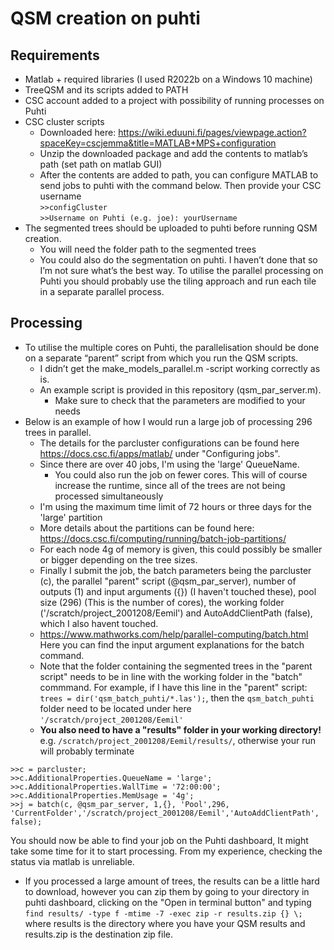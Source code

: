 # QSM creation on puhti
## Requirements
- Matlab + required libraries (I used R2022b on a Windows 10 machine)  
- TreeQSM and its scripts added to PATH  
- CSC account added to a project with possibility of running processes on Puhti   
- CSC cluster scripts
  - Downloaded here: https://wiki.eduuni.fi/pages/viewpage.action?spaceKey=cscjemma&title=MATLAB+MPS+configuration
  - Unzip the downloaded package and add the contents to matlab’s path (set path on matlab GUI)
  - After the contents are added to path, you can configure MATLAB to send jobs to puhti with the command below. Then provide your CSC username  
    ``>>configCluster``  
    ``>>Username on Puhti (e.g. joe): yourUsername``
- The segmented trees should be uploaded to puhti before running QSM creation.
  - You will need the folder path to the segmented trees
  - You could also do the segmentation on puhti. I haven’t done that so I’m not sure what’s the best way. To utilise the parallel processing on Puhti you should probably use the tiling approach and run each tile in a separate parallel process.
## Processing  
- To utilise the multiple cores on Puhti, the parallelisation should be done on a separate “parent” script from which you run the QSM scripts.
  - I didn’t get the make_models_parallel.m -script working correctly as is.
  - An example script is provided in this repository (qsm_par_server.m).
    - Make sure to check that the parameters are modified to your needs
- Below is an example of how I would run a large job of processing 296 trees in parallel.
  - The details for the parcluster configurations can be found here https://docs.csc.fi/apps/matlab/ under "Configuring jobs".
  - Since there are over 40 jobs, I'm using the 'large' QueueName.
    - You could also run the job on fewer cores. This will of course increase the runtime, since all of the trees are not being processed simultaneously
  - I'm using the maximum time limit of 72 hours or three days for the 'large' partition
  - More details about the partitions can be found here: https://docs.csc.fi/computing/running/batch-job-partitions/
  - For each node 4g of memory is given, this could possibly be smaller or bigger depending on the tree sizes.
  - Finally I submit the job, the batch parameters being the parcluster (c), the parallel "parent" script (@qsm_par_server), number of outputs (1) and input arguments ({}) (I haven't touched these), pool size (296) (This is the number of cores), the working folder ('/scratch/project_2001208/Eemil') and AutoAddClientPath (false), which I also havent touched.
  - https://www.mathworks.com/help/parallel-computing/batch.html Here you can find the input argument explanations for the batch command.
  - Note that the folder containing the segmented trees in the "parent script" needs to be in line with the working folder in the "batch" commmand. For example, if I have 
 this line in the "parent" script: ``trees = dir('qsm_batch_puhti/*.las');``, then the ``qsm_batch_puhti`` folder need to be located under here ``'/scratch/project_2001208/Eemil'``
  - **You also need to have a "results" folder in your working directory!** e.g. ``/scratch/project_2001208/Eemil/results/``, otherwise your run will probably terminate

``>>c = parcluster;``  
``>>c.AdditionalProperties.QueueName = 'large';  ``  
``>>c.AdditionalProperties.WallTime = '72:00:00';  ``  
``>>c.AdditionalProperties.MemUsage = '4g';  ``  
``>>j = batch(c, @qsm_par_server, 1,{}, 'Pool',296, 'CurrentFolder','/scratch/project_2001208/Eemil','AutoAddClientPath', false);``  

You should now be able to find your job on the Puhti dashboard, It might take some time for it to start processing. From my experience, checking the status via matlab is unreliable.


- If you processed a large amount of trees, the results can be a little hard to download, however you can zip them by going to your directory in puhti dashboard, clicking on the "Open in terminal button" and typing  ``find results/ -type f -mtime -7 -exec zip -r results.zip {} \;`` where results is the directory where you have your QSM results and results.zip is the destination zip file.

